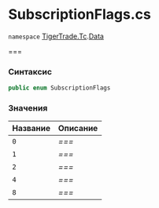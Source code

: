 
# SubscriptionFlags.cs
`namespace` [TigerTrade.Tc](../../../../TigerTrade.Tc.md).[Data](../../../../TigerTrade.Tc/Data.md)



===

### Синтаксис
```csharp
public enum SubscriptionFlags
```


### Значения
| Название | Описание |
| --- | --- |
| `0` | *===* |
| `1` | *===* |
| `2` | *===* |
| `4` | *===* |
| `8` | *===* |



